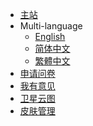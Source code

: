 <!-- _navbar.md -->

* [主站](//mtsmc.net)
* Multi-language
  * [English](/en_us/)
  * [简体中文]()
  * [繁體中文]()
* [申请问卷](//docs.qq.com/form/page/DWUh5cmphZk1ad2dp)
* [我有意见](//support.qq.com/products/139863/)
* [卫星云图](//mtsmc.net/map)
* [皮肤管理](//skin.mtsmc.net)
